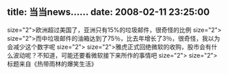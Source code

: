 title: 当当news……
date: 2008-02-11 23:25:00
---

 size="2">欧洲超过美国了，亚洲只有15%的垃圾邮件，很奇怪的比例  size="2">   size="2">而中垃圾邮件的油箱达到了75％，比去年增长了3％，很奇怪，我以为会减少这个数字呢  size="2">   size="2">雅虎正式回绝微软的收购，股市会有什么波动呢？不知道，可能还要看微软接下来所作的事情吧  size="2">   size="2">标题来自《热带雨林的爆笑生活》
